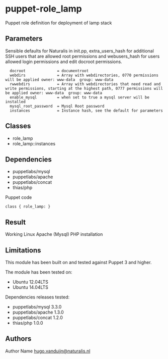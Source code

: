 puppet-role_lamp
===================

Puppet role definition for deployment of lamp stack

Parameters
-------------
Sensible defaults for Naturalis in init.pp, extra_users_hash for additional SSH users that are allowed root permissions and webusers_hash for users allowed login permissions and edit docroot permissions.  

```
  docroot              = documentroot
  webdirs              = Array with webdirectories, 0770 permissions will be applied owner: www-data  group: www-data
  rwwebdirs            = Array with webdirectories that need read and write permissions, starting at the highest path, 0777 permissions will be applied owner: www-data  group: www-data
  enable_mysql         = when set to true a mysql server will be installed
  mysql_root_password  = Mysql Root password
  instances            = Instance hash, see the default for parameters
```


Classes
-------------
- role_lamp
- role_lamp::instances


Dependencies
-------------
- puppetlabs/mysql
- puppetlabs/apache
- puppetlabs/concat
- thias/php


Puppet code
```
class { role_lamp: }
```
Result
-------------
Working Linux Apache (Mysql) PHP installation


Limitations
-------------
This module has been built on and tested against Puppet 3 and higher.

The module has been tested on:
- Ubuntu 12.04LTS
- Ubuntu 14.04LTS

Dependencies releases tested: 
- puppetlabs/mysql 3.3.0
- puppetlabs/apache 1.3.0
- puppetlabs/concat 1.2.0
- thias/php 1.0.0


Authors
-------------
Author Name <hugo.vanduijn@naturalis.nl>

